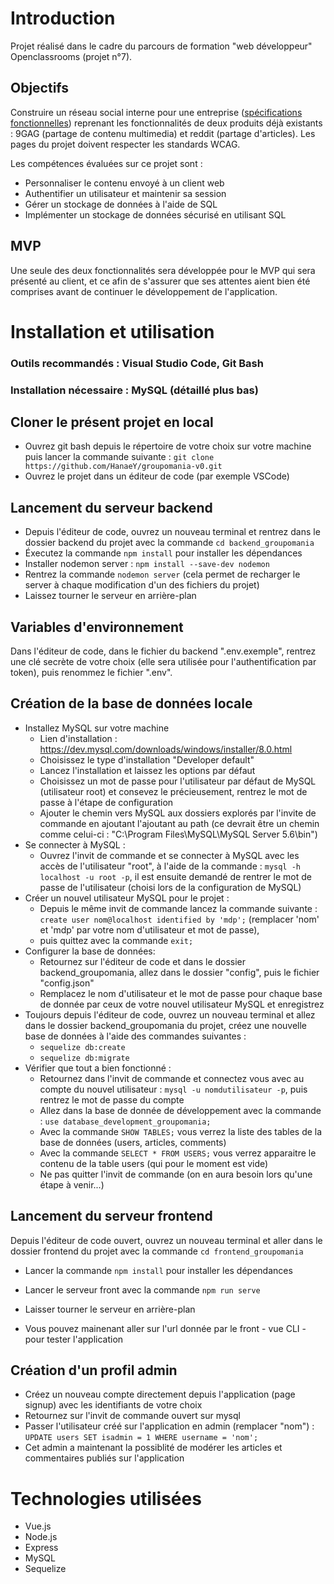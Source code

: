 # Introduction
Projet réalisé dans le cadre du parcours de formation "web développeur" Openclassrooms (projet n°7). 
## Objectifs
Construire un réseau social interne pour une entreprise ([spécifications fonctionnelles](https://s3-eu-west-1.amazonaws.com/course.oc-static.com/projects/DWJ_FR_P7/Groupomania_Specs_FR_DWJ_VF.pdf)) reprenant les fonctionnalités de deux produits déjà existants : 9GAG (partage de contenu multimedia) et reddit (partage d'articles). Les pages du projet doivent respecter les standards WCAG. 

Les compétences évaluées sur ce projet sont : 
* Personnaliser le contenu envoyé à un client web
* Authentifier un utilisateur et maintenir sa session
* Gérer un stockage de données à l'aide de SQL
* Implémenter un stockage de données sécurisé en utilisant SQL

## MVP
Une seule des deux fonctionnalités sera développée pour le MVP qui sera présenté au client, et ce afin de s'assurer que ses attentes aient bien été comprises avant de continuer le développement de l'application. 

# Installation et utilisation 
### Outils recommandés : Visual Studio Code, Git Bash
### Installation nécessaire : MySQL (détaillé plus bas)

## Cloner le présent projet en local 
* Ouvrez git bash depuis le répertoire de votre choix sur votre machine puis lancer la commande suivante : `git clone https://github.com/HanaeY/groupomania-v0.git`
* Ouvrez le projet dans un éditeur de code (par exemple VSCode)

## Lancement du serveur backend
* Depuis l'éditeur de code, ouvrez un nouveau terminal et rentrez dans le dossier backend du projet avec la commande `cd backend_groupomania` 
* Éxecutez la commande `npm install` pour installer les dépendances
* Installer nodemon server : `npm install --save-dev nodemon`
* Rentrez la commande `nodemon server` (cela permet de recharger le server à chaque modification d'un des fichiers du projet)
* Laissez tourner le serveur en arrière-plan

## Variables d'environnement
Dans l'éditeur de code, dans le fichier du backend ".env.exemple", rentrez une clé secrète de votre choix (elle sera utilisée pour l'authentification par token), puis renommez le fichier ".env". 

## Création de la base de données locale 
* Installez MySQL sur votre machine
    * Lien d'installation : https://dev.mysql.com/downloads/windows/installer/8.0.html
    * Choisissez le type d'installation "Developer default"
    * Lancez l'installation et laissez les options par défaut 
    * Choisissez un mot de passe pour l'utilisateur par défaut de MySQL (utilisateur root) et consevez le précieusement, rentrez le mot de passe à l'étape de configuration 
    * Ajouter le chemin vers MySQL aux dossiers explorés par l'invite de commande en ajoutant l'ajoutant au path (ce devrait être un chemin comme celui-ci : "C:\Program Files\MySQL\MySQL Server 5.6\bin")
* Se connecter à MySQL :
    * Ouvrez l'invit de commande et se connecter à MySQL avec les accès de l'utilisateur "root", à l'aide de la commande : `mysql -h localhost -u root -p`, il est ensuite demandé de rentrer le mot de passe de l'utilisateur (choisi lors de la configuration de MySQL)
* Créer un nouvel utilisateur MySQL pour le projet : 
    * Depuis le même invit de commande lancez la commande suivante : `create user nom@localhost identified by 'mdp';` (remplacer 'nom' et 'mdp' par votre nom d'utilisateur et mot de passe), 
    * puis quittez avec la commande `exit;`
* Configurer la base de données:  
    * Retournez sur l'éditeur de code et dans le dossier backend_groupomania, allez dans le dossier "config", puis le fichier "config.json"
    * Remplacez le nom d'utilisateur et le mot de passe pour chaque base de donnée par ceux de votre nouvel utilisateur MySQL et enregistrez
* Toujours depuis l'éditeur de code, ouvrez un nouveau terminal et allez dans le dossier backend_groupomania du projet, créez une nouvelle base de données à l'aide des commandes suivantes :
    * `sequelize db:create`
    * `sequelize db:migrate`
* Vérifier que tout a bien fonctionné :  
    * Retournez dans l'invit de commande et connectez vous avec au compte du nouvel utilisateur : `mysql -u nomdutilisateur -p`, puis rentrez le mot de passe du compte 
    * Allez dans la base de donnée de développement avec la commande : `use database_development_groupomania;`
    * Avec la commande `SHOW TABLES;` vous verrez la liste des tables de la base de données (users, articles, comments)
    * Avec la commande `SELECT * FROM USERS;` vous verrez apparaitre le contenu de la table users (qui pour le moment est vide)
    * Ne pas quitter l'invit de commande (on en aura besoin lors qu'une étape à venir...)

## Lancement du serveur frontend
Depuis l'éditeur de code ouvert, ouvrez un nouveau terminal et aller dans le dossier frontend du projet avec la commande `cd frontend_groupomania`
* Lancer la commande `npm install` pour installer les dépendances
* Lancer le serveur front avec la commande `npm run serve`
* Laisser tourner le serveur en arrière-plan

* Vous pouvez mainenant aller sur l'url donnée par le front - vue CLI - pour tester l'application

## Création d'un profil admin 
* Créez un nouveau compte directement depuis l'application (page signup) avec les identifiants de votre choix
* Retournez sur l'invit de commande ouvert sur mysql
* Passer l'utilisateur créé sur l'application en admin (remplacer "nom") : `UPDATE users SET isadmin = 1 WHERE username = 'nom';`
* Cet admin a maintenant la possiblité de modérer les articles et commentaires publiés sur l'application 

# Technologies utilisées 

* Vue.js
* Node.js
* Express
* MySQL
* Sequelize 